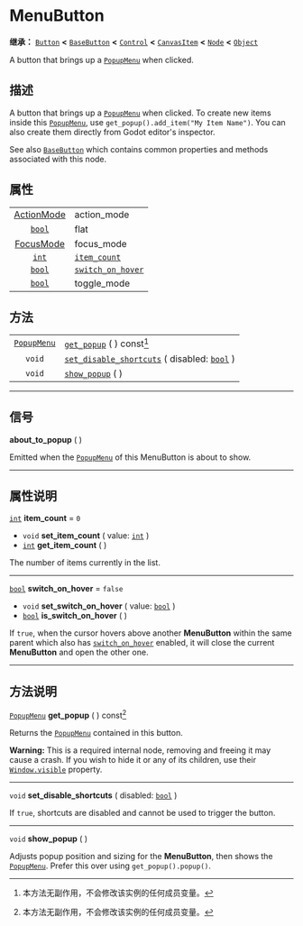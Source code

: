 <!-- ⚠ 请勿编辑本文件 ⚠ -->
<!-- 本文档使用脚本从 WeDot 引擎源码仓库生成。 -->
<!-- 生成脚本：https://github.com/WeDot-Engine/WeDot/tree/master/doc/tools/make_md.py； -->
<!-- 原文件：https://github.com/WeDot-Engine/WeDot/tree/master/doc/classes/MenuButton.xml。 -->

<div id="_class_menubutton"></div>

# MenuButton

**继承：** [`Button`](class_button.md) **<** [`BaseButton`](class_basebutton.md) **<** [`Control`](class_control.md) **<** [`CanvasItem`](class_canvasitem.md) **<** [`Node`](class_node.md) **<** [`Object`](class_object.md)

A button that brings up a [`PopupMenu`](class_popupmenu.md) when clicked.

## 描述

A button that brings up a [`PopupMenu`](class_popupmenu.md) when clicked. To create new items inside this [`PopupMenu`](class_popupmenu.md), use `get_popup().add_item("My Item Name")`. You can also create them directly from Godot editor's inspector.

See also [`BaseButton`](class_basebutton.md) which contains common properties and methods associated with this node.

## 属性

|||
|:-:|:--|
| [ActionMode](#enum_basebutton_actionmode) | action_mode                                                                        | ``0`` (overrides [`BaseButton`](class_basebutton.md#class_basebutton_property_action_mode))    |
| [`bool`](class_bool.md)                   | flat                                                                               | ``true`` (overrides [`Button`](class_button.md#class_button_property_flat))                    |
| [FocusMode](#enum_control_focusmode)      | focus_mode                                                                         | ``0`` (overrides [`Control`](class_control.md#class_control_property_focus_mode))              |
| [`int`](class_int.md)                     | [`item_count`](class_menubutton.md#class_menubutton_property_item_count)           | ``0``                                                                                          |
| [`bool`](class_bool.md)                   | [`switch_on_hover`](class_menubutton.md#class_menubutton_property_switch_on_hover) | ``false``                                                                                      |
| [`bool`](class_bool.md)                   | toggle_mode                                                                        | ``true`` (overrides [`BaseButton`](class_basebutton.md#class_basebutton_property_toggle_mode)) |

## 方法

|||
|:-:|:--|
| [`PopupMenu`](class_popupmenu.md) | [`get_popup`](class_menubutton.md#class_menubutton_method_get_popup) ( ) const[^const]                                             |
| `void`                            | [`set_disable_shortcuts`](class_menubutton.md#class_menubutton_method_set_disable_shortcuts) ( disabled: [`bool`](class_bool.md) ) |
| `void`                            | [`show_popup`](class_menubutton.md#class_menubutton_method_show_popup) ( )                                                         |

<!-- rst-class:: classref-section-separator -->

---

## 信号

<div id="_class_class_menubutton_signal_about_to_popup"></div>

**about_to_popup** ( ) <div id="class_menubutton_signal_about_to_popup"></div>

Emitted when the [`PopupMenu`](class_popupmenu.md) of this MenuButton is about to show.

<!-- rst-class:: classref-section-separator -->

---

## 属性说明

<div id="_class_menubutton_property_item_count"></div>

[`int`](class_int.md) **item_count** = ``0`` <div id="class_menubutton_property_item_count"></div>

- `void` **set_item_count** ( value: [`int`](class_int.md) )
- [`int`](class_int.md) **get_item_count** ( )

The number of items currently in the list.

<!-- rst-class:: classref-item-separator -->

---

<div id="_class_menubutton_property_switch_on_hover"></div>

[`bool`](class_bool.md) **switch_on_hover** = ``false`` <div id="class_menubutton_property_switch_on_hover"></div>

- `void` **set_switch_on_hover** ( value: [`bool`](class_bool.md) )
- [`bool`](class_bool.md) **is_switch_on_hover** ( )

If `true`, when the cursor hovers above another **MenuButton** within the same parent which also has [`switch_on_hover`](class_menubutton.md#class_menubutton_property_switch_on_hover) enabled, it will close the current **MenuButton** and open the other one.

<!-- rst-class:: classref-section-separator -->

---

## 方法说明

<div id="_class_menubutton_method_get_popup"></div>

[`PopupMenu`](class_popupmenu.md) **get_popup** ( ) const[^const]<div id="class_menubutton_method_get_popup"></div>

Returns the [`PopupMenu`](class_popupmenu.md) contained in this button.

 **Warning:** This is a required internal node, removing and freeing it may cause a crash. If you wish to hide it or any of its children, use their [`Window.visible`](class_window.md#class_window_property_visible) property.

<!-- rst-class:: classref-item-separator -->

---

<div id="_class_menubutton_method_set_disable_shortcuts"></div>

`void` **set_disable_shortcuts** ( disabled: [`bool`](class_bool.md) )<div id="class_menubutton_method_set_disable_shortcuts"></div>

If `true`, shortcuts are disabled and cannot be used to trigger the button.

<!-- rst-class:: classref-item-separator -->

---

<div id="_class_menubutton_method_show_popup"></div>

`void` **show_popup** ( )<div id="class_menubutton_method_show_popup"></div>

Adjusts popup position and sizing for the **MenuButton**, then shows the [`PopupMenu`](class_popupmenu.md). Prefer this over using `get_popup().popup()`.

[^virtual]: 本方法通常需要用户覆盖才能生效。
[^const]: 本方法无副作用，不会修改该实例的任何成员变量。
[^vararg]: 本方法除了能接受在此处描述的参数外，还能够继续接受任意数量的参数。
[^constructor]: 本方法用于构造某个类型。
[^static]: 调用本方法无需实例，可直接使用类名进行调用。
[^operator]: 本方法描述的是使用本类型作为左操作数的有效运算符。
[^bitfield]: 这个值是由下列位标志构成位掩码的整数。
[^void]: 无返回值。
